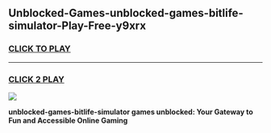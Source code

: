 
## Unblocked-Games-unblocked-games-bitlife-simulator-Play-Free-y9xrx
<h3>
<a href="https://premium76.site?title=unblocked-games-bitlife-simulator&ref=23A">CLICK TO PLAY</a></h3>
<hr>

<h3>
<a href="https://premium76.site?title=unblocked-games-bitlife-simulator&ref=23A">CLICK 2 PLAY</a>
  
</h3>

<a href="https://premium76.site?title=unblocked-games-bitlife-simulator&ref=23A"><img src="https://clearcache.store/games.png"></a>


**unblocked-games-bitlife-simulator games unblocked: Your Gateway to Fun and Accessible Online Gaming**
